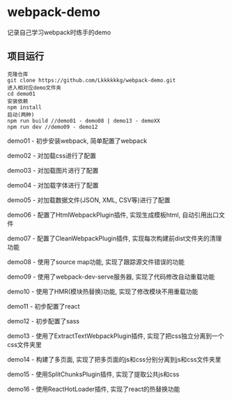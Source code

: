 # webpack-demo
记录自己学习webpack时练手的demo

## 项目运行
```
克隆仓库
git clone https://github.com/Lkkkkkkg/webpack-demo.git
进入相对应demo文件夹
cd demo01
安装依赖
npm install
启动(两种)
npm run build //demo01 - demo08 | demo13 - demoXX
npm run dev //demo09 - demo12
```

demo01 - 初步安装webpack, 简单配置了webpack

demo02 - 对加载css进行了配置

demo03 - 对加载图片进行了配置

demo04 - 对加载字体进行了配置

demo05 - 对加载数据文件(JSON, XML, CSV等)进行了配置

demo06 - 配置了HtmlWebpackPlugin插件, 实现生成模板html, 自动引用出口文件

demo07 - 配置了CleanWebpackPlugin插件, 实现每次构建前dist文件夹的清理功能

demo08 - 使用了source map功能, 实现了跟踪源文件错误的功能

demo09 - 使用了webpack-dev-serve服务器, 实现了代码修改自动重载功能

demo10 - 使用了HMR(模块热替换)功能, 实现了修改模块不用重载功能

demo11 - 初步配置了react

demo12 - 初步配置了sass

demo13 - 使用了ExtractTextWebpackPlugin插件, 实现了把css独立分离到一个css文件夹里

demo14 - 构建了多页面, 实现了把多页面的js和css分别分离到js和css文件夹里

demo15 - 使用SplitChunksPlugin插件, 实现了提取公共js和css

demo16 - 使用ReactHotLoader插件, 实现了react的热替换功能
